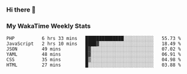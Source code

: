 ### Hi there 👋

<!--
**royschrauwen/royschrauwen** is a ✨ _special_ ✨ repository because its `README.md` (this file) appears on your GitHub profile.

Here are some ideas to get you started:

- 🔭 I’m currently working on ...
- 🌱 I’m currently learning ...
- 👯 I’m looking to collaborate on ...
- 🤔 I’m looking for help with ...
- 💬 Ask me about ...
- 📫 How to reach me: ...
- 😄 Pronouns: ...
- ⚡ Fun fact: ...
-->


### My WakaTime Weekly Stats
<!--START_SECTION:waka-->

```text
PHP          6 hrs 33 mins   ██████████████░░░░░░░░░░░   55.73 %
JavaScript   2 hrs 10 mins   ████▓░░░░░░░░░░░░░░░░░░░░   18.49 %
JSON         49 mins         █▓░░░░░░░░░░░░░░░░░░░░░░░   07.02 %
YAML         48 mins         █▓░░░░░░░░░░░░░░░░░░░░░░░   06.91 %
CSS          35 mins         █▒░░░░░░░░░░░░░░░░░░░░░░░   04.98 %
HTML         27 mins         █░░░░░░░░░░░░░░░░░░░░░░░░   03.88 %
```

<!--END_SECTION:waka-->
